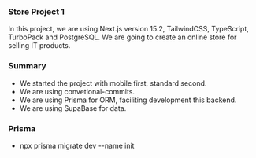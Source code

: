 ### Store Project 1
In this project, we are using Next.js version 15.2, TailwindCSS, TypeScript, TurboPack and PostgreSQL.
We are going to create an online store for selling IT products.

### Summary
- We started the project with mobile first, standard second.
- We are using convetional-commits.
- We are using Prisma for ORM, faciliting development this backend.
- We are using SupaBase for data.

### Prisma
- npx prisma migrate dev --name init


